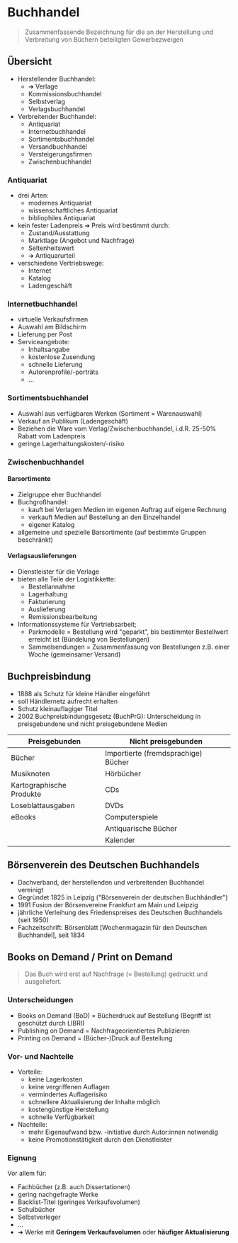 # Buchhandel 

> Zusammenfassende Bezeichnung für die an der Herstellung und Verbreitung von Büchern beteiligten Gewerbezweigen



## Übersicht 

- Herstellender Buchhandel:
  - &#10132; Verlage
  - Kommissionsbuchhandel 
  - Selbstverlag
  - Verlagsbuchhandel
- Verbreitender Buchhandel:
  - Antiquariat 
  - Internetbuchhandel  
  - Sortimentsbuchhandel 
  - Versandbuchhandel
  - Versteigerungsfirmen 
  - Zwischenbuchhandel 



### Antiquariat 

- drei Arten:
  - modernes Antiquariat
   - wissenschaftliches Antiquariat
   - bibliophiles Antiquariat
- kein fester Ladenpreis &#10132; Preis wird bestimmt durch:
  - Zustand/Ausstattung
  - Marktlage (Angebot und Nachfrage)
  - Seltenheitswert 
  - &#10132; Antiquarurteil
- verschiedene Vertriebswege:
  - Internet
   - Katalog
   - Ladengeschäft



### Internetbuchhandel 

- virtuelle Verkaufsfirmen
- Auswahl am Bildschirm
- Lieferung per Post
- Serviceangebote:
  - Inhaltsangabe
  - kostenlose Zusendung
  - schnelle Lieferung
  - Autorenprofile/-porträts
  - ...



### Sortimentsbuchhandel 

- Auswahl aus verfügbaren Werken (Sortiment = Warenauswahl)
- Verkauf an Publikum (Ladengeschäft)
- Beziehen die Ware vom Verlag/Zwischenbuchhandel, i.d.R. 25-50% Rabatt vom Ladenpreis
- geringe Lagerhaltungskosten/-risiko



### Zwischenbuchhandel 

#### Barsortimente 

- Zielgruppe eher Buchhandel
- Buchgroßhandel:
  - kauft bei Verlagen Medien im eigenen Auftrag auf eigene Rechnung
  - verkauft Medien auf Bestellung an den Einzelhandel
  - eigener Katalog
- allgemeine und spezielle Barsortimente (auf bestimmte Gruppen beschränkt)



#### Verlagsauslieferungen 

- Dienstleister für die Verlage
- bieten alle Teile der Logistikkette:
  - Bestellannahme
  - Lagerhaltung
  - Fakturierung
  - Auslieferung
  - Remissionsbearbeitung
- Informationssysteme für Vertriebsarbeit;
  - Parkmodelle = Bestellung wird "geparkt", bis bestimmter Bestellwert erreicht ist (Bündelung von Bestellungen)
  - Sammelsendungen = Zusammenfassung von Bestellungen z.B. einer Woche (gemeinsamer Versand)



## Buchpreisbindung 

- 1888 als Schutz für kleine Händler eingeführt 
- soll Händlernetz aufrecht erhalten
- Schutz kleinauflagiger Titel
- 2002 Buchpreisbindungsgesetz (BuchPrG): Unterscheidung in preisgebundene und nicht preisgebundene Medien

| Preisgebunden            | Nicht preisgebunden                 |
| ------------------------ | ----------------------------------- |
| Bücher                   | Importierte (fremdsprachige) Bücher |
| Musiknoten               | Hörbücher                           |
| Kartographische Produkte | CDs                                 |
| Loseblattausgaben        | DVDs                                |
| eBooks                   | Computerspiele                      |
|                          | Antiquarische Bücher                |
|                          | Kalender                            |



## Börsenverein des Deutschen Buchhandels 

- Dachverband, der herstellenden und verbreitenden Buchhandel vereinigt
- Gegründet 1825 in Leipzig ("Börsenverein der deutschen Buchhändler")
- 1991 Fusion der Börsenvereine Frankfurt am Main und Leipzig
- jährliche Verleihung des Friedenspreises des Deutschen Buchhandels (seit 1950)
- Fachzeitschrift: Börsenblatt [Wochenmagazin für den Deutschen Buchhandel], seit 1834



## Books on Demand / Print on Demand 

> Das Buch wird erst auf Nachfrage (= Bestellung) gedruckt und ausgeliefert.



### Unterscheidungen 

- Books on Demand (BoD) = Bücherdruck auf Bestellung (Begriff ist geschützt durch LIBRI)
- Publishing on Demand = Nachfrageorientiertes Publizieren
- Printing on Demand = (Bücher-)Druck auf Bestellung



### Vor- und Nachteile 

- Vorteile:
  - keine Lagerkosten
  - keine vergriffenen Auflagen
  - vermindertes Auflagerisiko
  - schnellere Aktualisierung der Inhalte möglich
  - kostengünstige Herstellung
  - schnelle Verfügbarkeit
- Nachteile:
  - mehr Eigenaufwand bzw. -initiative durch Autor:innen notwendig
  - keine Promotionstätigkeit durch den Dienstleister



### Eignung 

Vor allem für:

- Fachbücher (z.B. auch Dissertationen)
- gering nachgefragte Werke
- Backlist-Titel (geringes Verkaufsvolumen)
- Schulbücher
- Selbstverleger
- ...
 - &#10132; Werke mit **Geringem Verkaufsvolumen** oder **häufiger Aktualisierung**